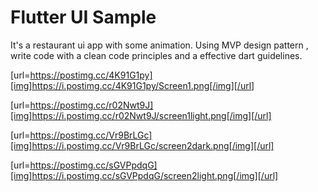# Flutter UI Sample

It's a restaurant ui app with some animation.
Using MVP design pattern , write code with a clean code principles and a effective dart guidelines.


[url=https://postimg.cc/4K91G1py][img]https://i.postimg.cc/4K91G1py/Screen1.png[/img][/url]

[url=https://postimg.cc/r02Nwt9J][img]https://i.postimg.cc/r02Nwt9J/screen1light.png[/img][/url]

[url=https://postimg.cc/Vr9BrLGc][img]https://i.postimg.cc/Vr9BrLGc/screen2dark.png[/img][/url]

[url=https://postimg.cc/sGVPpdqG][img]https://i.postimg.cc/sGVPpdqG/screen2light.png[/img][/url]




